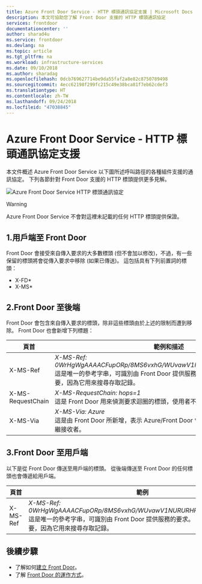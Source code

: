 ```yaml
---
title: Azure Front Door Service - HTTP 標頭通訊協定支援 | Microsoft Docs
description: 本文可協助您了解 Front Door 支援的 HTTP 標頭通訊協定
services: frontdoor
documentationcenter: ''
author: sharad4u
ms.service: frontdoor
ms.devlang: na
ms.topic: article
ms.tgt_pltfrm: na
ms.workload: infrastructure-services
ms.date: 09/10/2018
ms.author: sharadag
ms.openlocfilehash: 0dcb769627714be9da55faf2a8e82c8750789498
ms.sourcegitcommit: 4ecc62198f299fc215c49e38bca81f7eb62cdef3
ms.translationtype: HT
ms.contentlocale: zh-TW
ms.lasthandoff: 09/24/2018
ms.locfileid: "47038845"
---
```

# <a name="azure-front-door-service---http-headers-protocol-support"></a>Azure Front Door Service - HTTP 標頭通訊協定支援
本文件概述 Azure Front Door Service 以下圖所述呼叫路徑的各種組件支援的通訊協定。 下列各節針對 Front Door 支援的 HTTP 標頭提供更多見解。

![Azure Front Door Service HTTP 標頭通訊協定][1]

>[!WARNING]
>Azure Front Door Service 不會對這裡未記載的任何 HTTP 標頭提供保證。

## <a name="1-client-to-front-door"></a>1.用戶端至 Front Door
Front Door 會接受來自傳入要求的大多數標頭 (但不會加以修改)，不過，有一些保留的標頭將會從傳入要求中移除 (如果已傳送)。 這包括具有下列前置詞的標頭：
 - X-FD*
 - X-MS*

## <a name="2-front-door-to-backend"></a>2.Front Door 至後端

Front Door 會包含來自傳入要求的標頭，除非這些標頭由於上述的限制而遭到移除。 Front Door 也會新增下列標題：

| 頁首  | 範例和描述 |
| ------------- | ------------- |
| X-MS-Ref |  *X-MS-Ref: 0WrHgWgAAAACFupORp/8MS6vxhG/WUvawV1NURURHRTAzMjEARWRnZQ==* </br> 這是唯一的參考字串，可識別由 Front Door 提供服務的要求。 這對於疑難排解極為重要，因為它用來搜尋存取記錄。|
| X-MS-RequestChain |  *X-MS-RequestChain: hops=1* </br> 這是 Front Door 用來偵測要求迴圈的標頭，使用者不應該相依於它。 |
| X-MS-Via |  *X-MS-Via: Azure* </br> 這是由 Front Door 所新增，表示 Azure/Front Door 曾是用戶端與後端之間要求的中繼接收者。 |

## <a name="3-front-door-to-client"></a>3.Front Door 至用戶端

以下是從 Front Door 傳送至用戶端的標頭。 從後端傳送至 Front Door 的任何標頭也會傳遞給用戶端。

| 頁首  | 範例 |
| ------------- | ------------- |
| X-MS-Ref |  *X-MS-Ref: 0WrHgWgAAAACFupORp/8MS6vxhG/WUvawV1NURURHRTAzMjEARWRnZQ==* </br> 這是唯一的參考字串，可識別由 Front Door 提供服務的要求。 這對於疑難排解極為重要，因為它用來搜尋存取記錄。|

## <a name="next-steps"></a>後續步驟

- 了解如何[建立 Front Door](quickstart-create-front-door.md)。
- 了解 [Front Door 的運作方式](front-door-routing-architecture.md)。

<!--Image references-->
[1]: ./media/front-door-http-headers-protocol/front-door-protocol-summary.png